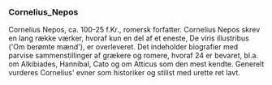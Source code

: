 ### Cornelius_Nepos


Cornelius Nepos, ca. 100-25 f.Kr., romersk forfatter. Cornelius Nepos skrev en lang række værker, hvoraf kun en del af et eneste, De viris illustribus ('Om berømte mænd'), er overleveret. Det indeholder biografier med parvise sammenstillinger af grækere og romere, hvoraf 24 er bevaret, bl.a. om Alkibiades, Hannibal, Cato og om Atticus som den mest kendte. Generelt vurderes Cornelius' evner som historiker og stilist med urette ret lavt.